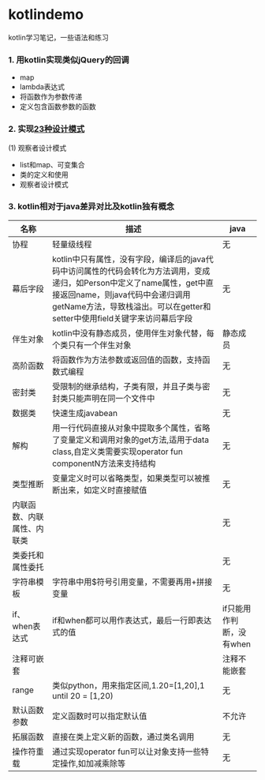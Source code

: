# kotlindemo
kotlin学习笔记，一些语法和练习

### 1. 用kotlin实现类似jQuery的回调
+ map
+ lambda表达式
+ 将函数作为参数传递
+ 定义包含函数参数的函数

### 2. 实现[23种设计模式](http://c.biancheng.net/design_pattern/)
(1) 观察者设计模式  
+ list和map、可变集合
+ 类的定义和使用
+ 观察者设计模式

### 3. kotlin相对于java差异对比及kotlin独有概念

|名称|描述|java|
|----|----|----|
|协程|轻量级线程|无|
|幕后字段|kotlin中只有属性，没有字段，编译后的java代码中访问属性的代码会转化为方法调用，变成递归，如Person中定义了name属性，get中直接返回name，则java代码中会递归调用getName方法，导致栈溢出。可以在getter和setter中使用field关键字来访问幕后字段|无|
|伴生对象|kotlin中没有静态成员，使用伴生对象代替，每个类只有一个伴生对象|静态成员|
|高阶函数|将函数作为方法参数或返回值的函数，支持函数式编程|无|
|密封类|受限制的继承结构，子类有限，并且子类与密封类只能声明在同一个文件中|无|
|数据类|快速生成javabean|无|
|解构|用一行代码直接从对象中提取多个属性，省略了变量定义和调用对象的get方法,适用于data class,自定义类需要实现operator fun componentN方法来支持结构|无|
|类型推断|变量定义时可以省略类型，如果类型可以被推断出来，如定义时直接赋值|无|
|内联函数、内联属性、内联类||无|
|类委托和属性委托||无|
|字符串模板|字符串中用$符号引用变量，不需要再用+拼接变量|无|
|if、when表达式|if和when都可以用作表达式，最后一行即表达式的值|if只能用作判断，没有when|
|注释可嵌套||注释不能嵌套|
|range|类似python，用来指定区间,1.20=[1,20],1 until 20 = [1,20)|无|
|默认函数参数|定义函数时可以指定默认值|不允许|
|拓展函数|直接在类上定义新的函数，通过类名调用|无|
|操作符重载|通过实现operator fun可以让对象支持一些特定操作,如加减乘除等|无|
